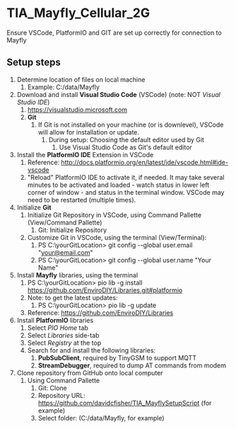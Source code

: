 # TIA_Mayfly_Cellular_2G
Ensure VSCode, PlatformIO and GIT are set up correctly for connection to Mayfly
## Setup steps
1. Determine location of files on local machine
    1. Example: C:/data/Mayfly
1. Download and install **Visual Studio Code** (VSCode) (note: NOT *Visual Studio IDE*)
    1. https://visualstudio.microsoft.com
    1. **Git**
        1. If Git is not installed on your machine (or is downlevel), VSCode will allow for installation or update.
            1. During setup: Choosing the default editor used by Git
                1. Use Visual Studio Code as Git's default editor
1. Install the **PlatformIO IDE** Extension in VSCode
    1. Reference: http://docs.platformio.org/en/latest/ide/vscode.html#ide-vscode
    1. "Reload" PlatformIO IDE to activate it, if needed.  It may take several minutes to be activated and loaded - watch status in lower left corner of window - and status in the terminal window.  VSCode may need to be restarted (multiple times).
1. Initialize **Git**
    1. Initialize Git Repository in VSCode, using Command Pallette (View/Command Pallette)
        1. Git: Initialize Repository 
    1. Customize Git in VSCode, using the terminal (View/Terminal):
        1. PS C:\yourGitLocation> git config --global user.email "your@email.com"
        1. PS C:\yourGitLocation> git config --global user.name "Your Name"
1. Install **Mayfly** libraries, using the terminal
    1. PS C:\yourGitLocation> pio lib -g install https://github.com/EnviroDIY/Libraries.git#platformio
    1. Note: to get the latest updates:
        1. PS C:\yourGitLocation> pio lib -g update
    1. Reference: https://github.com/EnviroDIY/Libraries
1. Install **PlatformIO** libraries
    1. Select *PIO Home* tab
    1. Select *Libraries* side-tab
    1. Select *Registry* at the top
    1. Search for and install the following libraries:
        1. **PubSubClient**, required by TinyGSM to support MQTT
        1. **StreamDebugger**, required to dump AT commands from modem
1. Clone repository from GitHub onto local computer
    1. Using Command Pallette
        1. Git: Clone
        1. Repository URL: https://github.com/davidcfisher/TIA_MayflySetupScript (for example)
        1. Select folder: (C:/data/Mayfly, for example)


